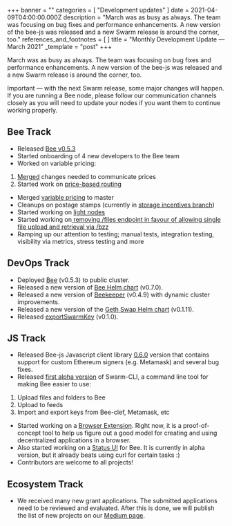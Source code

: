 +++
banner = ""
categories = [ "Development updates" ]
date = 2021-04-09T04:00:00.000Z
description = "March was as busy as always. The team was focusing on bug fixes and performance enhancements. A new version of the bee-js was released and a new Swarm release is around the corner, too."
references_and_footnotes = [ ]
title = "Monthly Development Update — March 2021"
_template = "post"
+++


March was as busy as always. The team was focusing on bug fixes and performance enhancements. A new version of the bee-js was released and a new Swarm release is around the corner, too.

Important — with the next Swarm release, some major changes will happen. If you are running a Bee node, please follow our communication channels closely as you will need to update your nodes if you want them to continue working properly.

## **Bee Track**

- Released [Bee v0.5.3](https://github.com/ethersphere/bee/releases/tag/v0.5.3)
- Started onboarding of 4 new developers to the Bee team
- Worked on variable pricing:

1. [Merged](https://github.com/ethersphere/bee/pull/1134) changes needed to communicate prices
2. Started work on [price-based routing](https://github.com/ethersphere/bee/issues/1272)

- Merged [variable pricing](https://github.com/ethersphere/bee/issues/134) to master
- Cleanups on postage stamps (currently in [storage incentives branch](https://github.com/ethersphere/bee/tree/storage-incentives))
- Started working on [light nodes](https://github.com/ethersphere/bee/issues/1242)
- Started working on[ removing /files endpoint in favour of allowing single file upload and retrieval via /bzz](https://github.com/ethersphere/bee/issues/1444)
- Ramping up our attention to testing; manual tests, integration testing, visibility via metrics, stress testing and more

## **DevOps Track**

- Deployed [Bee](https://github.com/ethersphere/bee) (v0.5.3) to public cluster.
- Released a new version of [Bee Helm chart](https://github.com/ethersphere/helm/tree/master/charts/bee) (v0.7.0).
- Released a new version of [Beekeeper](https://github.com/ethersphere/beekeeper) (v0.4.9) with dynamic cluster improvements.
- Released a new version of the [Geth Swap Helm chart](https://github.com/ethersphere/helm/tree/master/charts/geth-swap) (v0.1.11).
- Released [exportSwarmKey](https://github.com/ethersphere/exportSwarmKey) (v0.1.0).

## **JS Track**

- Released Bee-js Javascript client library [0.6.0](https://github.com/ethersphere/bee-js/releases/tag/v0.6.0) version that contains support for custom Ethereum signers (e.g. Metamask) and several bug fixes.
- Released [first alpha version](https://github.com/ethersphere/swarm-cli/releases/tag/v0.5.1) of Swarm-CLI, a command line tool for making Bee easier to use:

1. Upload files and folders to Bee
2. Upload to feeds
3. Import and export keys from Bee-clef, Metamask, etc

- Started working on a [Browser Extension](https://github.com/ethersphere/swarm-extension). Right now, it is a proof-of-concept tool to help us figure out a good model for creating and using decentralized applications in a browser.
- Also started working on a [Status UI](https://github.com/ethersphere/bee-status) for Bee. It is currently in alpha version, but it already beats using curl for certain tasks :)
- Contributors are welcome to all projects!

## **Ecosystem Track**

- We received many new grant applications. The submitted applications need to be reviewed and evaluated. After this is done, we will publish the list of new projects on our [Medium page](https://medium.com/ethereum-swarm).
